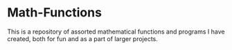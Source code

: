 # Math-Functions
This is a repository of assorted mathematical functions and programs I have created, both for fun and as a part of larger projects.
